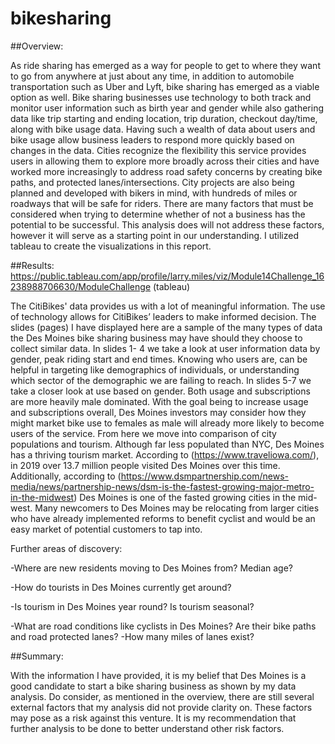 # bikesharing

##Overview:

As ride sharing has emerged as a way for people to get to where they want to go from anywhere at just about any time, in addition to automobile transportation such as Uber and Lyft, bike sharing has emerged as a viable option as well. Bike sharing businesses use technology to both track and monitor user information such as birth year and gender while also gathering data like trip starting and ending location, trip duration, checkout day/time, along with bike usage data. Having such a wealth of data about users and bike usage allow business leaders to respond more quickly based on changes in the data. Cities recognize the flexibility this service provides users in allowing them to explore more broadly across their cities and have worked more increasingly to address road safety concerns by creating bike paths, and protected lanes/intersections. City projects are also being planned and developed with bikers in mind, with hundreds of miles or roadways that will be safe for riders. There are many factors that must be considered when trying to determine whether of not a business has the potential to be successful. This analysis does will not address these factors, however it will serve as a starting point in our understanding. I utilized tableau to create the visualizations in this report.

##Results: https://public.tableau.com/app/profile/larry.miles/viz/Module14Challenge_16238988706630/ModuleChallenge (tableau)

The CitiBikes' data provides us with a lot of meaningful information. The use of technology allows for CitiBikes’ leaders to make informed decision. The slides (pages) I have displayed here are a sample of the many types of data the Des Moines bike sharing business may have should they choose to collect similar data. In slides 1- 4 we  take a look at user information data by gender, peak riding start and end times.  Knowing who users are, can be helpful in targeting like demographics of individuals, or understanding which sector of the demographic we are failing to reach. In slides 5-7 we take a closer look at use based on gender. Both usage and subscriptions are more heavily male dominated. With the goal being to increase usage and subscriptions overall, Des Moines investors may consider how they might market bike use to females as male will already more likely to become users of the service. From here we move into comparison of city populations and tourism. Although far less populated than NYC, Des Moines has a thriving tourism market. According to (https://www.traveliowa.com/), in 2019 over 13.7 million people visited Des Moines over this time. Additionally, according to (https://www.dsmpartnership.com/news-media/news/partnership-news/dsm-is-the-fastest-growing-major-metro-in-the-midwest) Des Moines is one of the fasted growing cities in the mid-west. Many newcomers to Des Moines may be relocating from larger cities who have already implemented reforms to benefit cyclist and would be an easy market of potential customers to tap into. 

Further areas of discovery:

-Where are new residents moving to Des Moines from? Median age?

-How do tourists in Des Moines currently get around?

-Is tourism in Des Moines year round? Is tourism seasonal?

-What are road conditions like cyclists in Des Moines? Are their bike paths and road protected lanes? -How many miles of lanes exist?

##Summary:

With the information I have provided, it is my belief that Des Moines is a good candidate to start a bike sharing business as shown by my data analysis. Do consider, as mentioned in the overview, there are still several external factors that my analysis did not provide clarity on. These factors may pose as a risk against this venture. It is my recommendation that further analysis to be done to better understand other risk factors.
